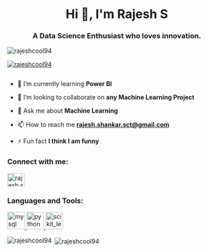 <h1 align="center">Hi 👋, I'm Rajesh S</h1>
<h3 align="center">A Data Science Enthusiast who loves innovation.</h3>

<p align="left"> <img src="https://komarev.com/ghpvc/?username=rajeshcool94&label=Profile%20views&color=0e75b6&style=flat" alt="rajeshcool94" /> </p>

<p align="left"> <a href="https://github.com/ryo-ma/github-profile-trophy"><img src="https://github-profile-trophy.vercel.app/?username=rajeshcool94" alt="rajeshcool94" /></a> </p>

<p align="left"> <a href="https://twitter.com/" target="blank"><img src="https://img.shields.io/twitter/follow/?logo=twitter&style=for-the-badge" alt="" /></a> </p>

- 🌱 I’m currently learning **Power BI**

- 👯 I’m looking to collaborate on **any Machine Learning Project**

- 💬 Ask me about **Machine Learning**

- 📫 How to reach me **rajesh.shankar.sct@gmail.com**

- ⚡ Fun fact **I think I am funny**

<h3 align="left">Connect with me:</h3>
<p align="left">
<a href="https://linkedin.com/in/Rajesh S" target="blank"><img align="center" src="https://cdn.jsdelivr.net/npm/simple-icons@3.0.1/icons/linkedin.svg" alt="rajesh s" height="30" width="40" /></a>
</p>

<h3 align="left">Languages and Tools:</h3>
<p align="left"> <a href="https://www.mysql.com/" target="_blank"> <img src="https://devicons.github.io/devicon/devicon.git/icons/mysql/mysql-original-wordmark.svg" alt="mysql" width="40" height="40"/> </a> <a href="https://www.python.org" target="_blank"> <img src="https://devicons.github.io/devicon/devicon.git/icons/python/python-original.svg" alt="python" width="40" height="40"/> </a> <a href="https://scikit-learn.org/" target="_blank"> <img src="https://upload.wikimedia.org/wikipedia/commons/0/05/Scikit_learn_logo_small.svg" alt="scikit_learn" width="40" height="40"/> </a> </p>

<p><img align="left" src="https://github-readme-stats.vercel.app/api/top-langs?username=RAJESHCOOL94&show_icons=true&locale=en&layout=compact" alt="rajeshcool94" /></p>

<p>&nbsp;<img align="center" src="https://github-readme-stats.vercel.app/api?username=RAJESHCOOL94&show_icons=true&locale=en" alt="rajeshcool94" /></p>
